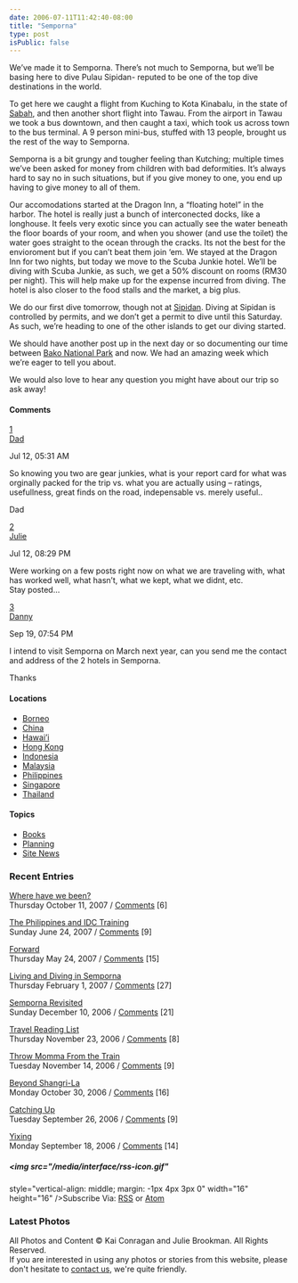 ```yaml
---
date: 2006-07-11T11:42:40-08:00
title: "Semporna"
type: post
isPublic: false
---
```


We’ve made it to Semporna. There’s not much to Semporna, but we’ll be
basing here to dive Pulau Sipidan- reputed to be one of the top dive
destinations in the world.

To get here we caught a flight from Kuching to Kota Kinabalu, in the
state of [Sabah](http://en.wikipedia.org/wiki/Sabah), and then another
short flight into Tawau. From the airport in Tawau we took a bus
downtown, and then caught a taxi, which took us across town to the bus
terminal. A 9 person mini-bus, stuffed with 13 people, brought us the
rest of the way to Semporna.

Semporna is a bit grungy and tougher feeling than Kutching; multiple
times we’ve been asked for money from children with bad deformities.
It’s always hard to say no in such situations, but if you give money to
one, you end up having to give money to all of them.

Our accomodations started at the Dragon Inn, a “floating hotel” in the
harbor. The hotel is really just a bunch of interconected docks, like a
longhouse. It feels very exotic since you can actually see the water
beneath the floor boards of your room, and when you shower (and use the
toilet) the water goes straight to the ocean through the cracks. Its not
the best for the envioroment but if you can’t beat them join ‘em. We
stayed at the Dragon Inn for two nights, but today we move to the Scuba
Junkie hotel. We’ll be diving with Scuba Junkie, as such, we get a 50%
discount on rooms (RM30 per night). This will help make up for the
expense incurred from diving. The hotel is also closer to the food
stalls and the market, a big plus.

We do our first dive tomorrow, though not at
[Sipidan](http://en.wikipedia.org/wiki/Sipadan). Diving at Sipidan is
controlled by permits, and we don’t get a permit to dive until this
Saturday. As such, we’re heading to one of the other islands to get our
diving started.

We should have another post up in the next day or so documenting our
time between [Bako National
Park](/article/bako-national-park-and-why-there-are-no-snakes-in-borneo)
and now. We had an amazing week which we’re eager to tell you about.

We would also love to hear any question you might have about our trip so
ask away!

#### <span id="comment">Comments</span>

<a href="http://somedaynevercomes.com/article/semporna#c000164"
id="c000164">1</a>  
<a href="mailto:lconragan@hotmail.com" rel="nofollow">Dad</a>

Jul 12, 05:31 AM

So knowing you two are gear junkies, what is your report card for what
was orginally packed for the trip vs. what you are actually using –
ratings, usefullness, great finds on the road, indepensable vs. merely
useful..

Dad

<a href="http://somedaynevercomes.com/article/semporna#c000165"
id="c000165">2</a>  
<a href="http://www.somedaynevercomes.com" rel="nofollow">Julie</a>

Jul 12, 08:29 PM

Were working on a few posts right now on what we are traveling with,
what has worked well, what hasn’t, what we kept, what we didnt, etc.  
Stay posted…

<a href="http://somedaynevercomes.com/article/semporna#c000282"
id="c000282">3</a>  
<a href="mailto:dlpl@brunet.bn" rel="nofollow">Danny</a>

Sep 19, 07:54 PM

I intend to visit Semporna on March next year, can you send me the
contact and address of the 2 hotels in Semporna.

Thanks

#### Locations

- [Borneo](http://somedaynevercomes.com/category/Borneo/)
- [China](http://somedaynevercomes.com/category/China/)
- [Hawai’i](http://somedaynevercomes.com/category/Hawaii/)
- [Hong Kong](http://somedaynevercomes.com/category/Hong-Kong/)
- [Indonesia](http://somedaynevercomes.com/category/Indonesia/)
- [Malaysia](http://somedaynevercomes.com/category/Malaysia/)
- [Philippines](http://somedaynevercomes.com/category/Philippines/)
- [Singapore](http://somedaynevercomes.com/category/Singapore/)
- [Thailand](http://somedaynevercomes.com/category/Thailand/)

#### Topics

- [Books](http://somedaynevercomes.com/category/Books/)
- [Planning](http://somedaynevercomes.com/category/planning/)
- [Site News](http://somedaynevercomes.com/category/Site-News/)

### Recent Entries

<a href="http://somedaynevercomes.com/article/where-have-we-been"
rel="bookmark">Where have we been?</a>  
<span class="date">Thursday October 11, 2007</span> / <a
href="http://somedaynevercomes.com/article/where-have-we-been#comment"
class="comments_invite">Comments</a> \[6\]

<a
href="http://somedaynevercomes.com/article/the-philippines-and-idc-training"
rel="bookmark">The Philippines and IDC Training</a>  
<span class="date">Sunday June 24, 2007</span> / <a
href="http://somedaynevercomes.com/article/the-philippines-and-idc-training#comment"
class="comments_invite">Comments</a> \[9\]

<a href="http://somedaynevercomes.com/article/forward"
rel="bookmark">Forward</a>  
<span class="date">Thursday May 24, 2007</span> /
<a href="http://somedaynevercomes.com/article/forward#comment"
class="comments_invite">Comments</a> \[15\]

<a
href="http://somedaynevercomes.com/article/living-and-diving-in-semporna"
rel="bookmark">Living and Diving in Semporna</a>  
<span class="date">Thursday February 1, 2007</span> / <a
href="http://somedaynevercomes.com/article/living-and-diving-in-semporna#comment"
class="comments_invite">Comments</a> \[27\]

<a href="http://somedaynevercomes.com/article/semporna-revisited"
rel="bookmark">Semporna Revisited</a>  
<span class="date">Sunday December 10, 2006</span> / <a
href="http://somedaynevercomes.com/article/semporna-revisited#comment"
class="comments_invite">Comments</a> \[21\]

<a href="http://somedaynevercomes.com/books/travel-reading-list"
rel="bookmark">Travel Reading List</a>  
<span class="date">Thursday November 23, 2006</span> /
<a href="http://somedaynevercomes.com/books/travel-reading-list#comment"
class="comments_invite">Comments</a> \[8\]

<a
href="http://somedaynevercomes.com/article/throw-momma-from-the-train"
rel="bookmark">Throw Momma From the Train</a>  
<span class="date">Tuesday November 14, 2006</span> / <a
href="http://somedaynevercomes.com/article/throw-momma-from-the-train#comment"
class="comments_invite">Comments</a> \[9\]

<a href="http://somedaynevercomes.com/article/beyond-shangri-la"
rel="bookmark">Beyond Shangri-La</a>  
<span class="date">Monday October 30, 2006</span> /
<a href="http://somedaynevercomes.com/article/beyond-shangri-la#comment"
class="comments_invite">Comments</a> \[16\]

<a href="http://somedaynevercomes.com/article/catching-up"
rel="bookmark">Catching Up</a>  
<span class="date">Tuesday September 26, 2006</span> /
<a href="http://somedaynevercomes.com/article/catching-up#comment"
class="comments_invite">Comments</a> \[9\]

<a href="http://somedaynevercomes.com/article/yixing"
rel="bookmark">Yixing</a>  
<span class="date">Monday September 18, 2006</span> /
<a href="http://somedaynevercomes.com/article/yixing#comment"
class="comments_invite">Comments</a> \[14\]

##### <img src="/media/interface/rss-icon.gif"

style="vertical-align: middle; margin: -1px 4px 3px 0" width="16"
height="16" />Subscribe Via:  [RSS](http://www.somedaynevercomes.com/rss/ "xml_feed_title") or [Atom](http://www.somedaynevercomes.com/atom/ "xml_feed_title")

### Latest Photos

All Photos and Content © Kai Conragan and Julie Brookman. All Rights
Reserved.  
If you are interested in using any photos or stories from this website,
please don't hesitate to [contact
us](mailto:info@somedaynevercomes.com "Send Us An Email"), we're quite
friendly.
